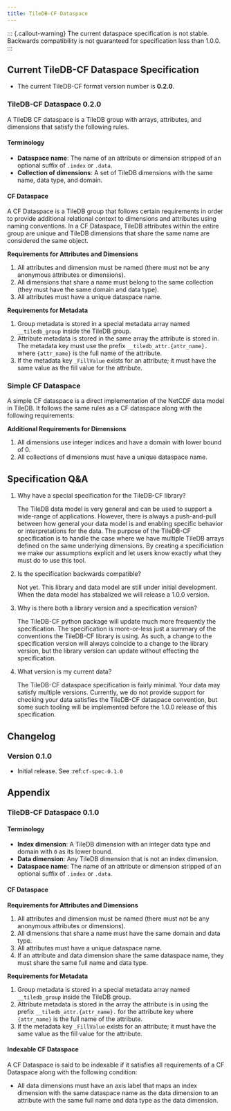 ```yaml
---
title: TileDB-CF Dataspace
---
```


::: {.callout-warning}
The current dataspace specification is not stable. Backwards compatibility is not guaranteed for specification less than 1.0.0.
:::

## Current TileDB-CF Dataspace Specification

* The current TileDB-CF format version number is **0.2.0**.

### TileDB-CF Dataspace 0.2.0

A TileDB CF dataspace is a TileDB group with arrays, attributes, and dimensions that satisfy the following rules.

#### Terminology

* **Dataspace name**: The name of an attribute or dimension stripped of an optional suffix of `.index` or `.data`.
* **Collection of dimensions**: A set of TileDB dimensions with the same name, data type, and domain.

#### CF Dataspace

A CF Dataspace is a TileDB group that follows certain requirements in order to provide additional relational context to dimensions and attributes using naming conventions. In a CF Dataspace, TileDB attributes within the entire group are unique and TileDB dimensions that share the same name are considered the same object.

**Requirements for Attributes and Dimensions**

1. All attributes and dimension must be named (there must not be any anonymous attributes or dimensions).
2. All dimensions that share a name must belong to the same collection (they must have the same domain and data type).
3. All attributes must have a unique dataspace name.

**Requirements for Metadata**

1. Group metadata is stored in a special metadata array named `__tiledb_group` inside the TileDB group.
2. Attribute metadata is stored in the same array the attribute is stored in. The metadata key must use the prefix `__tiledb_attr.{attr_name}.` where `{attr_name}` is the full name of the attribute.
3. If the metadata key `_FillValue` exists for an attribute; it must have the same value as the fill value for the attribute.

### Simple CF Dataspace

A simple CF dataspace is a direct implementation of the NetCDF data model in TileDB. It follows the same rules as a CF dataspace along with the following requirements:

**Additional Requirements for Dimensions**

1. All dimensions use integer indices and have a domain with lower bound of 0.
2. All collections of dimensions must have a unique dataspace name.


## Specification Q&A

1. Why have a special specification for the TileDB-CF library?

    The TileDB data model is very general and can be used to support a wide-range of applications. However, there is always a push-and-pull between how general your data model is and enabling specific behavior or interpretations for the data. The purpose of the TileDB-CF specification is to handle the case where we have multiple TileDB arrays defined on the same underlying dimensions. By creating a specificiation we make our assumptions explicit and let users know exactly what they must do to use this tool.


2. Is the specification backwards compatible?

    Not yet. This library and data model are still under initial development. When the data model has stabalized we will release a 1.0.0 version.

3. Why is there both a library version and a specification version?

    The TileDB-CF python package will update much more frequently the specification. The specification is more-or-less just a summary of the conventions the TileDB-CF library is using. As such, a change to the specification version will always coincide to a change to the library version, but the library version can update without effecting the specification.

4. What version is my current data?

    The TileDB-CF dataspace specification is fairly minimal. Your data may satisfy multiple versions. Currently, we do not provide support for checking your data satisfies the TileDB-CF dataspace convention, but some such tooling will be implemented before the 1.0.0 release of this specification.


## Changelog

### Version 0.1.0

- Initial release. See :ref:`cf-spec-0.1.0`


## Appendix

### TileDB-CF Dataspace 0.1.0

#### Terminology

* **Index dimension**: A TileDB dimension with an integer data type and domain with `0` as its lower bound.
* **Data dimension**: Any TileDB dimension that is not an index dimension.
* **Dataspace name**: The name of an attribute or dimension stripped of an optional suffix of `.index` or `.data`.

#### CF Dataspace

**Requirements for Attributes and Dimensions**

1. All attributes and dimension must be named (there must not be any anonymous attributes or dimensions).
2. All dimensions that share a name must have the same domain and data type.
3. All attributes must have a unique dataspace name.
4. If an attribute and data dimension share the same dataspace name, they must share the same full name and data type.

**Requirements for Metadata**

1. Group metadata is stored in a special metadata array named `__tiledb_group` inside the TileDB group.
2. Attribute metadata is stored in the array the attribute is in using the prefix `__tiledb_attr.{attr_name}.` for the attribute key where `{attr_name}` is the full name of the attribute.
3. If the metadata key `_FillValue` exists for an attribute; it must have the same value as the fill value for the attribute.

#### Indexable CF Dataspace

A CF Dataspace is said to be indexable if it satisfies all requirements of a CF Dataspace along with the following condition:

* All data dimensions must have an axis label that maps an index dimension with the same dataspace name as the data dimension to an attribute with the same full name and data type as the data dimension.
